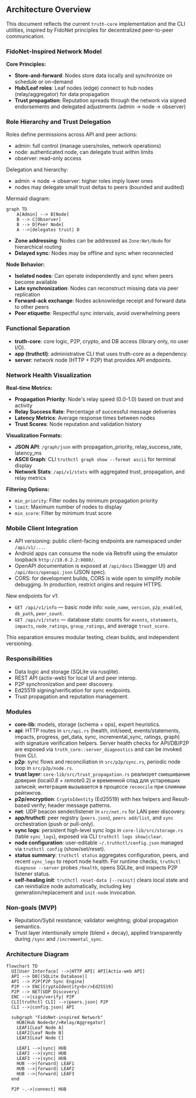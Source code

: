## Architecture Overview

This document reflects the current `truth-core` implementation and the CLI utilities, inspired by FidoNet principles for decentralized peer-to-peer communication.

### FidoNet-Inspired Network Model

**Core Principles:**
- **Store-and-forward**: Nodes store data locally and synchronize on schedule or on-demand
- **Hub/Leaf roles**: Leaf nodes (edge) connect to hub nodes (relay/aggregator) for data propagation
- **Trust propagation**: Reputation spreads through the network via signed endorsements and delegated adjustments (admin → node → observer)

### Role Hierarchy and Trust Delegation

Roles define permissions across API and peer actions:

- admin: full control (manage users/roles, network operations)
- node: authenticated node, can delegate trust within limits
- observer: read-only access

Delegation and hierarchy:

- admin → node → observer: higher roles imply lower ones
- nodes may delegate small trust deltas to peers (bounded and audited)

Mermaid diagram:

```mermaid
graph TD
    A[Admin] --> B[Node]
    B --> C[Observer]
    B --> D[Peer Node]
    A -->|delegates trust| D
```
- **Zone addressing**: Nodes can be addressed as `Zone:Net/Node` for hierarchical routing
- **Delayed sync**: Nodes may be offline and sync when reconnected

**Node Behavior:**
- **Isolated nodes**: Can operate independently and sync when peers become available
- **Late synchronization**: Nodes can reconstruct missing data via peer replication
- **Forward-ack exchange**: Nodes acknowledge receipt and forward data to other peers
- **Peer etiquette**: Respectful sync intervals, avoid overwhelming peers

### Functional Separation

- **truth-core**: core logic, P2P, crypto, and DB access (library only, no user I/O).
- **app (truthctl)**: administrative CLI that uses truth-core as a dependency.
- **server**: network node (HTTP + P2P) that provides API endpoints.

### Network Health Visualization

**Real-time Metrics:**
- **Propagation Priority**: Node's relay speed (0.0-1.0) based on trust and activity
- **Relay Success Rate**: Percentage of successful message deliveries
- **Latency Metrics**: Average response times between nodes
- **Trust Scores**: Node reputation and validation history

**Visualization Formats:**
- **JSON API**: `/graph/json` with propagation_priority, relay_success_rate, latency_ms
- **ASCII Graph**: CLI `truthctl graph show --format ascii` for terminal display
- **Network Stats**: `/api/v1/stats` with aggregated trust, propagation, and relay metrics

**Filtering Options:**
- `min_priority`: Filter nodes by minimum propagation priority
- `limit`: Maximum number of nodes to display
- `min_score`: Filter by minimum trust score

### Mobile Client Integration

- API versioning: public client-facing endpoints are namespaced under `/api/v1/...`.
- Android apps can consume the node via Retrofit using the emulator loopback `http://10.0.2.2:8080/`.
- OpenAPI documentation is exposed at `/api/docs` (Swagger UI) and `/api/docs/openapi.json` (JSON spec).
- CORS: for development builds, CORS is wide open to simplify mobile debugging. In production, restrict origins and require HTTPS.

New endpoints for v1:
- `GET /api/v1/info` — basic node info: `node_name`, `version`, `p2p_enabled`, `db_path`, `peer_count`.
- `GET /api/v1/stats` — database stats: counts for `events`, `statements`, `impacts`, `node_ratings`, `group_ratings`, and average `trust_score`.

This separation ensures modular testing, clean builds, and independent versioning.

### Responsibilities

- Data logic and storage (SQLite via rusqlite).
- REST API (actix-web) for local UI and peer interop.
- P2P synchronization and peer discovery.
- Ed25519 signing/verification for sync endpoints.
- Trust propagation and reputation management.

### Modules

- **core-lib**: models, storage (schema + ops), expert heuristics.
- **api**: HTTP routes in `src/api.rs` (health, init/seed, events/statements, impacts, progress, get_data, sync, incremental_sync, ratings, graph) with signature verification helpers. Server health checks for API/DB/P2P are exposed via `truth_core::server_diagnostics` and can be invoked from CLI.
- **p2p**: sync flows and reconciliation in `src/p2p/sync.rs`, periodic node loop in `src/p2p/node.rs`.
- **trust layer**: `core-lib/src/trust_propagation.rs` реализует смешивание доверия (local*0.8 + remote*0.2) и временной спад для устаревших записей; интеграция вызывается в процессе `reconcile` при слиянии рейтингов.
- **p2p/encryption**: `CryptoIdentity` (Ed25519) with hex helpers and Result-based verify; header message patterns.
- **net**: UDP beacon sender/listener in `src/net.rs` for LAN peer discovery.
- **app/truthctl**: peer registry (`peers.json`), `peers add/list`, and `sync` orchestration (push or pull-only).
- **sync logs**: persistent high-level sync logs in `core-lib/src/storage.rs` (table `sync_logs`), exposed via CLI `truthctl logs show|clear`.
- **node configuration**: user-editable `~/.truthctl/config.json` managed via `truthctl config` (show/set/reset).
- **status summary**: `truthctl status` aggregates configuration, peers, and recent `sync_logs` to report node health. For runtime checks, `truthctl diagnose --server` probes `/health`, opens SQLite, and inspects P2P listener status.
- **self-healing init**: `truthctl reset-data [--reinit]` clears local state and can reinitialize node automatically, including key generation/replacement and `init-node` invocation.

### Non-goals (MVP)

- Reputation/Sybil resistance; validator weighting; global propagation semantics.
- Trust layer intentionally simple (blend + decay), applied transparently during `/sync` and `/incremental_sync`.

### Architecture Diagram

```mermaid
flowchart TD
  UI[User Interface] -->|HTTP API| API[Actix-web API]
  API --> DB[(SQLite Database)]
  API --> P2P[P2P Sync Engine]
  P2P --> ENC[CryptoIdentity<br/>Ed25519]
  P2P --> NET[UDP Discovery]
  ENC -->|sign/verify| P2P
  CLI[truthctl CLI] -->|peers.json| P2P
  CLI -->|config.json| API
  
  subgraph "FidoNet-inspired Network"
    HUB[Hub Node<br/>Relay/Aggregator]
    LEAF1[Leaf Node A]
    LEAF2[Leaf Node B]
    LEAF3[Leaf Node C]
    
    LEAF1 -->|sync| HUB
    LEAF2 -->|sync| HUB
    LEAF3 -->|sync| HUB
    HUB -->|forward| LEAF1
    HUB -->|forward| LEAF2
    HUB -->|forward| LEAF3
  end
  
  P2P -.->|connect| HUB
```
